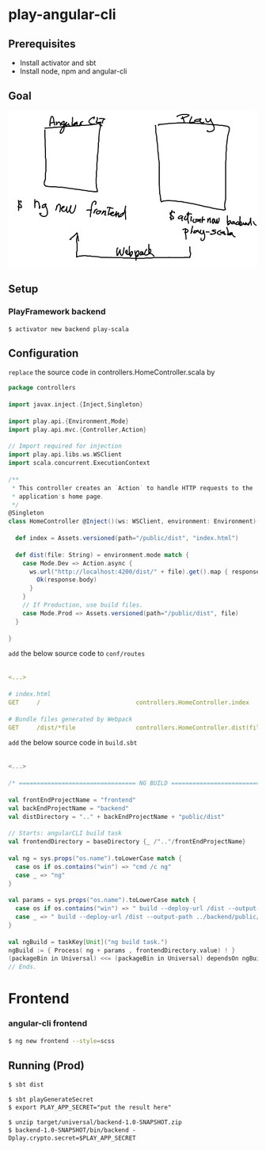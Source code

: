 # play-angular-cli


## Prerequisites

* Install activator and sbt
* Install node, npm and angular-cli

## Goal

![alt tag](webpack.png)

## Setup

### PlayFramework backend

```
$ activator new backend play-scala
```

## Configuration

`replace` the source code in controllers.HomeController.scala by  

```scala
package controllers

import javax.inject.{Inject,Singleton}

import play.api.{Environment,Mode}
import play.api.mvc.{Controller,Action}

// Import required for injection
import play.api.libs.ws.WSClient
import scala.concurrent.ExecutionContext

/**
 * This controller creates an `Action` to handle HTTP requests to the
 * application's home page.
 */
@Singleton
class HomeController @Inject()(ws: WSClient, environment: Environment)(implicit ec: ExecutionContext) extends Controller {

  def index = Assets.versioned(path="/public/dist", "index.html")

  def dist(file: String) = environment.mode match {
    case Mode.Dev => Action.async {
      ws.url("http://localhost:4200/dist/" + file).get().map { response =>
        Ok(response.body)
      }
    }
    // If Production, use build files.
    case Mode.Prod => Assets.versioned(path="/public/dist", file)
  }

}
```

`add` the below source code to `conf/routes`   

```yaml

<...>

# index.html
GET     /                           controllers.HomeController.index

# Bundle files generated by Webpack
GET     /dist/*file                 controllers.HomeController.dist(file)
```

`add` the below source code in `build.sbt`

```sbt

<...>

/* ================================= NG BUILD ================================== */

val frontEndProjectName = "frontend"
val backEndProjectName = "backend"
val distDirectory = ".." + backEndProjectName + "public/dist"

// Starts: angularCLI build task
val frontendDirectory = baseDirectory {_ /".."/frontEndProjectName}

val ng = sys.props("os.name").toLowerCase match {
  case os if os.contains("win") => "cmd /c ng"
  case _ => "ng"
}

val params = sys.props("os.name").toLowerCase match {
  case os if os.contains("win") => " build --deploy-url /dist --output-path ..\\backend\\public\\dist --progress "
  case _ => " build --deploy-url /dist --output-path ../backend/public/dist --progress "
}

val ngBuild = taskKey[Unit]("ng build task.")
ngBuild := { Process( ng + params , frontendDirectory.value) ! }
(packageBin in Universal) <<= (packageBin in Universal) dependsOn ngBuild
// Ends.

```

# Frontend

### angular-cli frontend
```bash
$ ng new frontend --style=scss
```

## Running (Prod)

```
$ sbt dist
```

```
$ sbt playGenerateSecret
$ export PLAY_APP_SECRET="put the result here"
```

```
$ unzip target/universal/backend-1.0-SNAPSHOT.zip
$ backend-1.0-SNAPSHOT/bin/backend -Dplay.crypto.secret=$PLAY_APP_SECRET
```
